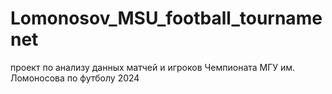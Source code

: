 # Lomonosov_MSU_football_tournamenet
проект по анализу данных матчей и игроков Чемпионата МГУ им. Ломоносова по футболу 2024
